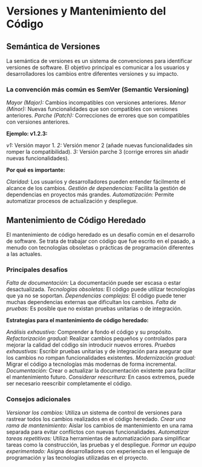 # Versiones y Mantenimiento del Código

## Semántica de Versiones

La semántica de versiones es un sistema de convenciones para identificar versiones de software. El objetivo principal es comunicar a los usuarios y desarrolladores los cambios entre diferentes versiones y su impacto.

### La convención más común es SemVer (Semantic Versioning)

_Mayor (Major):_ Cambios incompatibles con versiones anteriores.
_Menor (Minor):_ Nuevas funcionalidades que son compatibles con versiones anteriores.
_Parche (Patch):_ Correcciones de errores que son compatibles con versiones anteriores.

**Ejemplo: v1.2.3:**

_v1:_ Versión mayor 1.
_2:_ Versión menor 2 (añade nuevas funcionalidades sin romper la compatibilidad).
_3:_ Versión parche 3 (corrige errores sin añadir nuevas funcionalidades).

**Por qué es importante:**

_Claridad:_ Los usuarios y desarrolladores pueden entender fácilmente el alcance de los cambios.
_Gestión de dependencias:_ Facilita la gestión de dependencias en proyectos más grandes.
_Automatización:_ Permite automatizar procesos de actualización y despliegue.

## Mantenimiento de Código Heredado

El mantenimiento de código heredado es un desafío común en el desarrollo de software. Se trata de trabajar con código que fue escrito en el pasado, a menudo con tecnologías obsoletas o prácticas de programación diferentes a las actuales.

### Principales desafíos

_Falta de documentación:_ La documentación puede ser escasa o estar desactualizada.
_Tecnologías obsoletas:_ El código puede utilizar tecnologías que ya no se soportan.
_Dependencias complejas:_ El código puede tener muchas dependencias externas que dificultan los cambios.
_Falta de pruebas:_ Es posible que no existan pruebas unitarias o de integración.

**Estrategias para el mantenimiento de código heredado:**

_Análisis exhaustivo:_ Comprender a fondo el código y su propósito.
_Refactorización gradual:_ Realizar cambios pequeños y controlados para mejorar la calidad del código sin introducir nuevos errores.
_Pruebas exhaustivas:_ Escribir pruebas unitarias y de integración para asegurar que los cambios no rompan funcionalidades existentes.
_Modernización gradual:_ Migrar el código a tecnologías más modernas de forma incremental.
_Documentación:_ Crear o actualizar la documentación existente para facilitar el mantenimiento futuro.
_Considerar reescritura:_ En casos extremos, puede ser necesario reescribir completamente el código.

### Consejos adicionales

_Versionar los cambios:_ Utiliza un sistema de control de versiones para rastrear todos los cambios realizados en el código heredado.
_Crear una rama de mantenimiento:_ Aislar los cambios de mantenimiento en una rama separada para evitar conflictos con nuevas funcionalidades.
_Automatizar tareas repetitivas:_ Utiliza herramientas de automatización para simplificar tareas como la construcción, las pruebas y el despliegue.
_Formar un equipo experimentado:_ Asigna desarrolladores con experiencia en el lenguaje de programación y las tecnologías utilizadas en el proyecto.
